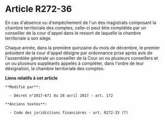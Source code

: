 # Article R272-36

En cas d'absence ou d'empêchement de l'un des magistrats composant la chambre territoriale des comptes, celle-ci peut être
complétée par un conseiller de la cour d'appel dans le ressort de laquelle la chambre territoriale a son siège.

Chaque année, dans la première quinzaine du mois de décembre, le premier président de la cour d'appel désigne par ordonnance
prise après avis de l'assemblée générale un conseiller de la Cour un ou plusieurs conseillers et un ou plusieurs suppléants
appelés à compléter, dans l'ordre de leur désignation, la chambre territoriale des comptes.

**Liens relatifs à cet article**

	**Modifié par**:

	  - Décret n°2017-671 du 28 avril 2017 - art. 172

	**Anciens textes**:

	  - Code des juridictions financières - art. R272-33 (T)
